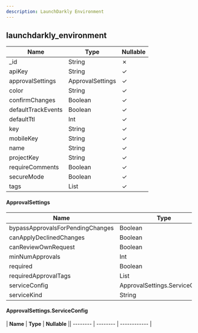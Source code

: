 ```yaml
---
description: LaunchDarkly Environment
---
```

launchdarkly_environment
------------------------

| **Name**           | **Type**         | **Nullable** |
| ------------------ | ---------------- | ------------ |
| _id                | String           | &cross;      |
| apiKey             | String           | &check;      |
| approvalSettings   | ApprovalSettings | &check;      |
| color              | String           | &check;      |
| confirmChanges     | Boolean          | &check;      |
| defaultTrackEvents | Boolean          | &check;      |
| defaultTtl         | Int              | &check;      |
| key                | String           | &check;      |
| mobileKey          | String           | &check;      |
| name               | String           | &check;      |
| projectKey         | String           | &check;      |
| requireComments    | Boolean          | &check;      |
| secureMode         | Boolean          | &check;      |
| tags               | List<String>     | &check;      |

#### ApprovalSettings
| **Name**                         | **Type**                       | **Nullable** |
| -------------------------------- | ------------------------------ | ------------ |
| bypassApprovalsForPendingChanges | Boolean                        | &check;      |
| canApplyDeclinedChanges          | Boolean                        | &check;      |
| canReviewOwnRequest              | Boolean                        | &check;      |
| minNumApprovals                  | Int                            | &check;      |
| required                         | Boolean                        | &check;      |
| requiredApprovalTags             | List<String>                   | &check;      |
| serviceConfig                    | ApprovalSettings.ServiceConfig | &check;      |
| serviceKind                      | String                         | &check;      |

#### ApprovalSettings.ServiceConfig
| **Name** | **Type** | **Nullable** || -------- | -------- | ------------ |

